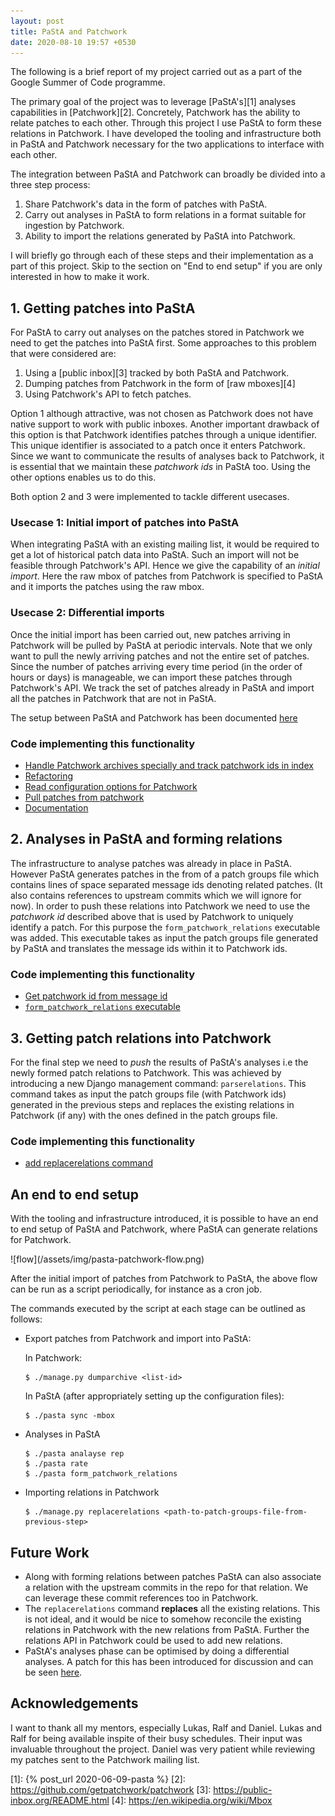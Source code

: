 ```yaml
---
layout: post
title: PaStA and Patchwork
date: 2020-08-10 19:57 +0530
---
```


The following is a brief report of my project carried out as a part of the
Google Summer of Code programme.

The primary goal of the project was to leverage [PaStA's][1] analyses
capabilities in [Patchwork][2]. Concretely, Patchwork has the ability to relate
patches to each other. Through this project I use PaStA to form these relations
in Patchwork.  I have developed the tooling and infrastructure both in PaStA
and Patchwork necessary for the two applications to interface with each other.

The integration between PaStA and Patchwork can broadly be divided into a three
step process:

1. Share Patchwork's data in the form of patches with PaStA.
2. Carry out analyses in PaStA to form relations in a format suitable for
   ingestion by Patchwork.
3. Ability to import the relations generated by PaStA into Patchwork.

I will briefly go through each of these steps and their implementation as a
part of this project. Skip to the section on "End to end setup" if you are only
interested in how to make it work.

## 1. Getting patches into PaStA

For PaStA to carry out analyses on the patches stored in Patchwork we need to
get the patches into PaStA first. Some approaches to this problem that were
considered are:

1. Using a [public inbox][3] tracked by both PaStA and Patchwork.
2. Dumping patches from Patchwork in the form of [raw mboxes][4]
3. Using Patchwork's API to fetch patches.

Option 1 although attractive, was not chosen as Patchwork does not have native
support to work with public inboxes. Another important drawback of this option
is that Patchwork identifies patches through a unique identifier. This unique
identifier is associated to a patch once it enters Patchwork. Since we want to
communicate the results of analyses back to Patchwork, it is essential that we
maintain these _patchwork ids_ in PaStA too. Using the other options enables
us to do this.

Both option 2 and 3 were implemented to tackle different usecases.

### Usecase 1: Initial import of patches into PaStA
When integrating PaStA with an existing mailing list, it would be required to
get a lot of historical patch data into PaStA. Such an import will not be
feasible through Patchwork's API. Hence we give the capability of an _initial
import_. Here the raw mbox of patches from Patchwork is specified to PaStA and
it imports the patches using the raw mbox.

### Usecase 2: Differential imports
Once the initial import has been carried out, new patches arriving in Patchwork
will be pulled by PaStA at periodic intervals. Note that we only want to pull
the newly arriving patches and not the entire set of patches. Since the number
of patches arriving every time period (in the order of hours or days) is
manageable, we can import these patches through Patchwork's API. We track the
set of patches already in PaStA and import all the patches in Patchwork that
are not in PaStA.

The setup between PaStA and Patchwork has been documented
[here](https://github.com/lfd/PaStA#setting-up-pasta-and-patchwork)

### Code implementing this functionality
- [Handle Patchwork archives specially and track patchwork ids in
  index](https://github.com/lfd/PaStA/commit/dcbaabf98569b41e1bd0e5691bfa62affe02580f)
- [Refactoring](https://github.com/lfd/PaStA/commit/a48fb617cc3ecfe6d4f3366d70b6130943791f86)
- [Read configuration options for
  Patchwork](https://github.com/lfd/PaStA/commit/696bf84c68b68c35e787b231f88685f512ee8ac8)
- [Pull patches from patchwork](https://github.com/lfd/PaStA/commit/f12487dd2a04b286ff3b7b9e1e3c5db600ae728c)
- [Documentation](https://github.com/lfd/PaStA/commit/1720294611cbd7039cc205136776ddf70e443be2)

## 2. Analyses in PaStA and forming relations
The infrastructure to analyse patches was already in place in PaStA. However
PaStA generates patches in the from of a patch groups file which contains lines
of space separated message ids denoting related patches. (It also contains
references to upstream commits which we will ignore for now). In order to push
these relations into Patchwork we need to use the _patchwork id_ described
above that is used by Patchwork to uniquely identify a patch. For this purpose
the `form_patchwork_relations` executable was added. This executable takes as
input the patch groups file generated by PaStA and translates the message ids
within it to Patchwork ids.

### Code implementing this functionality
- [Get patchwork id from message
  id](https://github.com/lfd/PaStA/commit/0b976b4113c1c034edbe9dbec92fea7867518967)
- [`form_patchwork_relations`
  executable](https://github.com/lfd/PaStA/commit/0b976b4113c1c034edbe9dbec92fea7867518967)

## 3. Getting patch relations into Patchwork
For the final step we need to _push_ the results of PaStA's analyses i.e the
newly formed patch relations to Patchwork. This was achieved by introducing a
new Django management command: `parserelations`. This command takes as input
the patch groups file (with Patchwork ids) generated in the previous steps and
replaces the existing relations in Patchwork (if any) with the ones defined in
the patch groups file. 

### Code implementing this functionality
- [add replacerelations
  command](https://github.com/getpatchwork/patchwork/commit/fe0c0ca7279e35904c488dea57345e1d4f13f895)

## An end to end setup

With the tooling and infrastructure introduced, it is possible to have an end
to end setup of PaStA and Patchwork, where PaStA can generate relations for
Patchwork.


<div class="center-image">
![flow](/assets/img/pasta-patchwork-flow.png)
</div>

After the initial import of patches from Patchwork to PaStA, the above flow can
be run as a script periodically, for instance as a cron job.

The commands executed by the script at each stage can be outlined as follows:
- Export patches from Patchwork and import into PaStA:

  In Patchwork:
  ```
  $ ./manage.py dumparchive <list-id>
  ```
  In PaStA (after appropriately setting up the configuration files):
  ```
  $ ./pasta sync -mbox
  ```
- Analyses in PaStA
  ```
  $ ./pasta analayse rep
  $ ./pasta rate
  $ ./pasta form_patchwork_relations
  ```
- Importing relations in Patchwork
  ```
  $ ./manage.py replacerelations <path-to-patch-groups-file-from-previous-step>
  ```

## Future Work
- Along with forming relations between patches PaStA can also associate a
  relation with the upstream commits in the repo for that relation. We can
  leverage these commit references too in Patchwork.
- The `replacerelations` command **replaces** all the existing relations. This
  is not ideal, and it would be nice to somehow reconcile the existing
  relations in Patchwork with the new relations from PaStA. Further the
  relations API in Patchwork could be used to add new relations.
- PaStA's analyses phase can be optimised by doing a differential analyses. A
  patch for this has been introduced for discussion and can be seen
  [here](https://github.com/rsarky/PaStA/commit/55da867c90b7edf6e46bf1d1ab6e13721bec8cd7).

## Acknowledgements
I want to thank all my mentors, especially Lukas, Ralf and Daniel. Lukas and
Ralf for being available inspite of their busy schedules. Their input was
invaluable throughout the project. Daniel was very patient while reviewing my
patches sent to the Patchwork mailing list.

[1]: {% post_url 2020-06-09-pasta %}
[2]: https://github.com/getpatchwork/patchwork
[3]: https://public-inbox.org/README.html
[4]: https://en.wikipedia.org/wiki/Mbox

